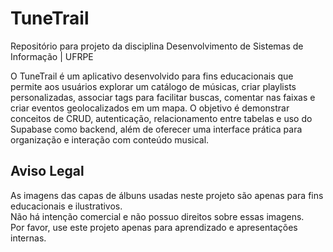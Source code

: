 # TuneTrail

Repositório para projeto da disciplina Desenvolvimento de Sistemas de Informação | UFRPE

O TuneTrail é um aplicativo desenvolvido para fins educacionais que permite aos usuários explorar um catálogo de músicas, criar playlists personalizadas, associar tags para facilitar buscas, comentar nas faixas e criar eventos geolocalizados em um mapa. O objetivo é demonstrar conceitos de CRUD, autenticação, relacionamento entre tabelas e uso do Supabase como backend, além de oferecer uma interface prática para organização e interação com conteúdo musical.


## Aviso Legal

As imagens das capas de álbuns usadas neste projeto são apenas para fins educacionais e ilustrativos.  
Não há intenção comercial e não possuo direitos sobre essas imagens.  
Por favor, use este projeto apenas para aprendizado e apresentações internas.
